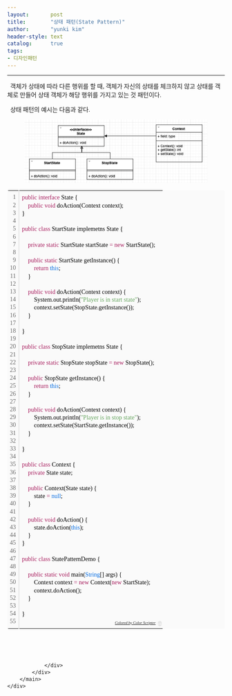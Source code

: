 ```yaml
---
layout:       post
title:        "상태 패턴(State Pattern)"
author:       "yunki kim"
header-style: text
catalog:      true
tags: 
- 디자인패턴
---
```


<head></head>
<body id="tt-body-page" class="">
<div id="wrap" class="wrap-right">
    <div id="container">
        <main class="main ">
            <div class="area-main">
                <div class="area-view">
                    <div class="article-header"></div>
                    <hr>
                    <div class="article-view">
                        <div class="contents_style">
                            <p data-ke-size="size16"><span style="font-family: 'Noto Serif KR';">&nbsp; 객체가 상태에 따라 다른 행위를 할 때, 객체가 자신의 상태를 체크하지 않고 상태를 객체로 만들어 상태 객체가 해당 행위를 가지고 있는 것 패턴이다.</span></p>
<p data-ke-size="size16"><span style="font-family: 'Noto Serif KR';">&nbsp; 상태 패턴의 예시는 다음과 같다.</span></p>
<p></p><figure class="imageblock alignCenter">
    <span data-lightbox="lightbox">
        <img src="/img/7IOB7YOcIO2MqO2EtChTdGF0ZSBQYXR0ZXJuKQ==/img.png">
    </span>
    <figcaption></figcaption>
</figure><p></p>
<div class="colorscripter-code" style="color: #010101; font-family: Consolas, 'Liberation Mono', Menlo, Courier, monospace !important; position: relative !important; overflow: auto;">
<table class="colorscripter-code-table" style="margin: 0; padding: 0; border: none; background-color: #fafafa; border-radius: 4px;" cellspacing="0" cellpadding="0" data-ke-align="alignLeft">
<tbody>
<tr>
<td style="padding: 6px; border-right: 2px solid #e5e5e5;">
<div style="margin: 0; padding: 0; word-break: normal; text-align: right; color: #666; font-family: Consolas, 'Liberation Mono', Menlo, Courier, monospace !important; line-height: 130%;">
<div style="line-height: 130%;"><span style="font-family: 'Noto Serif KR';">1</span></div>
<div style="line-height: 130%;"><span style="font-family: 'Noto Serif KR';">2</span></div>
<div style="line-height: 130%;"><span style="font-family: 'Noto Serif KR';">3</span></div>
<div style="line-height: 130%;"><span style="font-family: 'Noto Serif KR';">4</span></div>
<div style="line-height: 130%;"><span style="font-family: 'Noto Serif KR';">5</span></div>
<div style="line-height: 130%;"><span style="font-family: 'Noto Serif KR';">6</span></div>
<div style="line-height: 130%;"><span style="font-family: 'Noto Serif KR';">7</span></div>
<div style="line-height: 130%;"><span style="font-family: 'Noto Serif KR';">8</span></div>
<div style="line-height: 130%;"><span style="font-family: 'Noto Serif KR';">9</span></div>
<div style="line-height: 130%;"><span style="font-family: 'Noto Serif KR';">10</span></div>
<div style="line-height: 130%;"><span style="font-family: 'Noto Serif KR';">11</span></div>
<div style="line-height: 130%;"><span style="font-family: 'Noto Serif KR';">12</span></div>
<div style="line-height: 130%;"><span style="font-family: 'Noto Serif KR';">13</span></div>
<div style="line-height: 130%;"><span style="font-family: 'Noto Serif KR';">14</span></div>
<div style="line-height: 130%;"><span style="font-family: 'Noto Serif KR';">15</span></div>
<div style="line-height: 130%;"><span style="font-family: 'Noto Serif KR';">16</span></div>
<div style="line-height: 130%;"><span style="font-family: 'Noto Serif KR';">17</span></div>
<div style="line-height: 130%;"><span style="font-family: 'Noto Serif KR';">18</span></div>
<div style="line-height: 130%;"><span style="font-family: 'Noto Serif KR';">19</span></div>
<div style="line-height: 130%;"><span style="font-family: 'Noto Serif KR';">20</span></div>
<div style="line-height: 130%;"><span style="font-family: 'Noto Serif KR';">21</span></div>
<div style="line-height: 130%;"><span style="font-family: 'Noto Serif KR';">22</span></div>
<div style="line-height: 130%;"><span style="font-family: 'Noto Serif KR';">23</span></div>
<div style="line-height: 130%;"><span style="font-family: 'Noto Serif KR';">24</span></div>
<div style="line-height: 130%;"><span style="font-family: 'Noto Serif KR';">25</span></div>
<div style="line-height: 130%;"><span style="font-family: 'Noto Serif KR';">26</span></div>
<div style="line-height: 130%;"><span style="font-family: 'Noto Serif KR';">27</span></div>
<div style="line-height: 130%;"><span style="font-family: 'Noto Serif KR';">28</span></div>
<div style="line-height: 130%;"><span style="font-family: 'Noto Serif KR';">29</span></div>
<div style="line-height: 130%;"><span style="font-family: 'Noto Serif KR';">30</span></div>
<div style="line-height: 130%;"><span style="font-family: 'Noto Serif KR';">31</span></div>
<div style="line-height: 130%;"><span style="font-family: 'Noto Serif KR';">32</span></div>
<div style="line-height: 130%;"><span style="font-family: 'Noto Serif KR';">33</span></div>
<div style="line-height: 130%;"><span style="font-family: 'Noto Serif KR';">34</span></div>
<div style="line-height: 130%;"><span style="font-family: 'Noto Serif KR';">35</span></div>
<div style="line-height: 130%;"><span style="font-family: 'Noto Serif KR';">36</span></div>
<div style="line-height: 130%;"><span style="font-family: 'Noto Serif KR';">37</span></div>
<div style="line-height: 130%;"><span style="font-family: 'Noto Serif KR';">38</span></div>
<div style="line-height: 130%;"><span style="font-family: 'Noto Serif KR';">39</span></div>
<div style="line-height: 130%;"><span style="font-family: 'Noto Serif KR';">40</span></div>
<div style="line-height: 130%;"><span style="font-family: 'Noto Serif KR';">41</span></div>
<div style="line-height: 130%;"><span style="font-family: 'Noto Serif KR';">42</span></div>
<div style="line-height: 130%;"><span style="font-family: 'Noto Serif KR';">43</span></div>
<div style="line-height: 130%;"><span style="font-family: 'Noto Serif KR';">44</span></div>
<div style="line-height: 130%;"><span style="font-family: 'Noto Serif KR';">45</span></div>
<div style="line-height: 130%;"><span style="font-family: 'Noto Serif KR';">46</span></div>
<div style="line-height: 130%;"><span style="font-family: 'Noto Serif KR';">47</span></div>
<div style="line-height: 130%;"><span style="font-family: 'Noto Serif KR';">48</span></div>
<div style="line-height: 130%;"><span style="font-family: 'Noto Serif KR';">49</span></div>
<div style="line-height: 130%;"><span style="font-family: 'Noto Serif KR';">50</span></div>
<div style="line-height: 130%;"><span style="font-family: 'Noto Serif KR';">51</span></div>
<div style="line-height: 130%;"><span style="font-family: 'Noto Serif KR';">52</span></div>
<div style="line-height: 130%;"><span style="font-family: 'Noto Serif KR';">53</span></div>
<div style="line-height: 130%;"><span style="font-family: 'Noto Serif KR';">54</span></div>
<div style="line-height: 130%;"><span style="font-family: 'Noto Serif KR';">55</span></div>
</div>
</td>
<td style="padding: 6px 0; text-align: left;">
<div style="margin: 0; padding: 0; color: #010101; font-family: Consolas, 'Liberation Mono', Menlo, Courier, monospace !important; line-height: 130%;">
<div style="padding: 0 6px; white-space: pre; line-height: 130%;"><span style="font-family: 'Noto Serif KR';"><span style="color: #a71d5d;">public</span>&nbsp;<span style="color: #a71d5d;">interface</span>&nbsp;State&nbsp;{</span></div>
<div style="padding: 0 6px; white-space: pre; line-height: 130%;"><span style="font-family: 'Noto Serif KR';">&nbsp;&nbsp;&nbsp;&nbsp;<span style="color: #a71d5d;">public</span>&nbsp;<span style="color: #a71d5d;">void</span>&nbsp;doAction(Context&nbsp;context);</span></div>
<div style="padding: 0 6px; white-space: pre; line-height: 130%;"><span style="font-family: 'Noto Serif KR';">}</span></div>
<div style="padding: 0 6px; white-space: pre; line-height: 130%;">&nbsp;</div>
<div style="padding: 0 6px; white-space: pre; line-height: 130%;"><span style="font-family: 'Noto Serif KR';"><span style="color: #a71d5d;">public</span>&nbsp;<span style="color: #a71d5d;">class</span>&nbsp;StartState&nbsp;implemetns&nbsp;State&nbsp;{</span></div>
<div style="padding: 0 6px; white-space: pre; line-height: 130%;">&nbsp;</div>
<div style="padding: 0 6px; white-space: pre; line-height: 130%;"><span style="font-family: 'Noto Serif KR';">&nbsp;&nbsp;&nbsp;&nbsp;<span style="color: #a71d5d;">private</span>&nbsp;<span style="color: #a71d5d;">static</span>&nbsp;StartState&nbsp;startState&nbsp;<span style="color: #ff3399;"></span><span style="color: #a71d5d;">=</span>&nbsp;<span style="color: #a71d5d;">new</span>&nbsp;StartState();</span></div>
<div style="padding: 0 6px; white-space: pre; line-height: 130%;">&nbsp;</div>
<div style="padding: 0 6px; white-space: pre; line-height: 130%;"><span style="font-family: 'Noto Serif KR';">&nbsp;&nbsp;&nbsp;&nbsp;<span style="color: #a71d5d;">public</span>&nbsp;<span style="color: #a71d5d;">static</span>&nbsp;StartState&nbsp;getInstance()&nbsp;{</span></div>
<div style="padding: 0 6px; white-space: pre; line-height: 130%;"><span style="font-family: 'Noto Serif KR';">&nbsp;&nbsp;&nbsp;&nbsp;&nbsp;&nbsp;&nbsp;&nbsp;<span style="color: #a71d5d;">return</span>&nbsp;<span style="color: #066de2;">this</span>;</span></div>
<div style="padding: 0 6px; white-space: pre; line-height: 130%;"><span style="font-family: 'Noto Serif KR';">&nbsp;&nbsp;&nbsp;&nbsp;}</span></div>
<div style="padding: 0 6px; white-space: pre; line-height: 130%;">&nbsp;</div>
<div style="padding: 0 6px; white-space: pre; line-height: 130%;"><span style="font-family: 'Noto Serif KR';">&nbsp;&nbsp;&nbsp;&nbsp;<span style="color: #a71d5d;">public</span>&nbsp;<span style="color: #a71d5d;">void</span>&nbsp;doAction(Context&nbsp;context)&nbsp;{</span></div>
<div style="padding: 0 6px; white-space: pre; line-height: 130%;"><span style="font-family: 'Noto Serif KR';">&nbsp;&nbsp;&nbsp;&nbsp;&nbsp;&nbsp;&nbsp;&nbsp;System.out.println(<span style="color: #63a35c;">"Player&nbsp;is&nbsp;in&nbsp;start&nbsp;state"</span>);</span></div>
<div style="padding: 0 6px; white-space: pre; line-height: 130%;"><span style="font-family: 'Noto Serif KR';">&nbsp;&nbsp;&nbsp;&nbsp;&nbsp;&nbsp;&nbsp;&nbsp;context.setState(StopState.getInstance());</span></div>
<div style="padding: 0 6px; white-space: pre; line-height: 130%;"><span style="font-family: 'Noto Serif KR';">&nbsp;&nbsp;&nbsp;&nbsp;}</span></div>
<div style="padding: 0 6px; white-space: pre; line-height: 130%;">&nbsp;</div>
<div style="padding: 0 6px; white-space: pre; line-height: 130%;"><span style="font-family: 'Noto Serif KR';">}</span></div>
<div style="padding: 0 6px; white-space: pre; line-height: 130%;">&nbsp;</div>
<div style="padding: 0 6px; white-space: pre; line-height: 130%;"><span style="font-family: 'Noto Serif KR';"><span style="color: #a71d5d;">public</span>&nbsp;<span style="color: #a71d5d;">class</span>&nbsp;StopState&nbsp;implemetns&nbsp;State&nbsp;{</span></div>
<div style="padding: 0 6px; white-space: pre; line-height: 130%;">&nbsp;</div>
<div style="padding: 0 6px; white-space: pre; line-height: 130%;"><span style="font-family: 'Noto Serif KR';">&nbsp;&nbsp;&nbsp;&nbsp;<span style="color: #a71d5d;">private</span>&nbsp;<span style="color: #a71d5d;">static</span>&nbsp;StopState&nbsp;stopState&nbsp;<span style="color: #ff3399;"></span><span style="color: #a71d5d;">=</span>&nbsp;<span style="color: #a71d5d;">new</span>&nbsp;StopState();</span></div>
<div style="padding: 0 6px; white-space: pre; line-height: 130%;">&nbsp;</div>
<div style="padding: 0 6px; white-space: pre; line-height: 130%;"><span style="font-family: 'Noto Serif KR';">&nbsp;&nbsp;&nbsp;&nbsp;<span style="color: #a71d5d;">public</span>&nbsp;StopState&nbsp;getInstance()&nbsp;{</span></div>
<div style="padding: 0 6px; white-space: pre; line-height: 130%;"><span style="font-family: 'Noto Serif KR';">&nbsp;&nbsp;&nbsp;&nbsp;&nbsp;&nbsp;&nbsp;&nbsp;<span style="color: #a71d5d;">return</span>&nbsp;<span style="color: #066de2;">this</span>;</span></div>
<div style="padding: 0 6px; white-space: pre; line-height: 130%;"><span style="font-family: 'Noto Serif KR';">&nbsp;&nbsp;&nbsp;&nbsp;}</span></div>
<div style="padding: 0 6px; white-space: pre; line-height: 130%;">&nbsp;</div>
<div style="padding: 0 6px; white-space: pre; line-height: 130%;"><span style="font-family: 'Noto Serif KR';">&nbsp;&nbsp;&nbsp;&nbsp;<span style="color: #a71d5d;">public</span>&nbsp;<span style="color: #a71d5d;">void</span>&nbsp;doAction(Context&nbsp;context)&nbsp;{</span></div>
<div style="padding: 0 6px; white-space: pre; line-height: 130%;"><span style="font-family: 'Noto Serif KR';">&nbsp;&nbsp;&nbsp;&nbsp;&nbsp;&nbsp;&nbsp;&nbsp;System.out.println(<span style="color: #63a35c;">"Player&nbsp;is&nbsp;in&nbsp;stop&nbsp;state"</span>);</span></div>
<div style="padding: 0 6px; white-space: pre; line-height: 130%;"><span style="font-family: 'Noto Serif KR';">&nbsp;&nbsp;&nbsp;&nbsp;&nbsp;&nbsp;&nbsp;&nbsp;context.setState(StartState.getInstance());</span></div>
<div style="padding: 0 6px; white-space: pre; line-height: 130%;"><span style="font-family: 'Noto Serif KR';">&nbsp;&nbsp;&nbsp;&nbsp;}</span></div>
<div style="padding: 0 6px; white-space: pre; line-height: 130%;">&nbsp;</div>
<div style="padding: 0 6px; white-space: pre; line-height: 130%;"><span style="font-family: 'Noto Serif KR';">}</span></div>
<div style="padding: 0 6px; white-space: pre; line-height: 130%;">&nbsp;</div>
<div style="padding: 0 6px; white-space: pre; line-height: 130%;"><span style="font-family: 'Noto Serif KR';"><span style="color: #a71d5d;">public</span>&nbsp;<span style="color: #a71d5d;">class</span>&nbsp;Context&nbsp;{</span></div>
<div style="padding: 0 6px; white-space: pre; line-height: 130%;"><span style="font-family: 'Noto Serif KR';">&nbsp;&nbsp;&nbsp;&nbsp;<span style="color: #a71d5d;">private</span>&nbsp;State&nbsp;state;</span></div>
<div style="padding: 0 6px; white-space: pre; line-height: 130%;">&nbsp;</div>
<div style="padding: 0 6px; white-space: pre; line-height: 130%;"><span style="font-family: 'Noto Serif KR';">&nbsp;&nbsp;&nbsp;&nbsp;<span style="color: #a71d5d;">public</span>&nbsp;Context(State&nbsp;state)&nbsp;{</span></div>
<div style="padding: 0 6px; white-space: pre; line-height: 130%;"><span style="font-family: 'Noto Serif KR';">&nbsp;&nbsp;&nbsp;&nbsp;&nbsp;&nbsp;&nbsp;&nbsp;state&nbsp;<span style="color: #ff3399;"></span><span style="color: #a71d5d;">=</span>&nbsp;<span style="color: #066de2;">null</span>;</span></div>
<div style="padding: 0 6px; white-space: pre; line-height: 130%;"><span style="font-family: 'Noto Serif KR';">&nbsp;&nbsp;&nbsp;&nbsp;}</span></div>
<div style="padding: 0 6px; white-space: pre; line-height: 130%;">&nbsp;</div>
<div style="padding: 0 6px; white-space: pre; line-height: 130%;"><span style="font-family: 'Noto Serif KR';">&nbsp;&nbsp;&nbsp;&nbsp;<span style="color: #a71d5d;">public</span>&nbsp;<span style="color: #a71d5d;">void</span>&nbsp;doAction()&nbsp;{</span></div>
<div style="padding: 0 6px; white-space: pre; line-height: 130%;"><span style="font-family: 'Noto Serif KR';">&nbsp;&nbsp;&nbsp;&nbsp;&nbsp;&nbsp;&nbsp;&nbsp;state.doAction(<span style="color: #066de2;">this</span>);</span></div>
<div style="padding: 0 6px; white-space: pre; line-height: 130%;"><span style="font-family: 'Noto Serif KR';">&nbsp;&nbsp;&nbsp;&nbsp;}</span></div>
<div style="padding: 0 6px; white-space: pre; line-height: 130%;"><span style="font-family: 'Noto Serif KR';">}</span></div>
<div style="padding: 0 6px; white-space: pre; line-height: 130%;">&nbsp;</div>
<div style="padding: 0 6px; white-space: pre; line-height: 130%;"><span style="font-family: 'Noto Serif KR';"><span style="color: #a71d5d;">public</span>&nbsp;<span style="color: #a71d5d;">class</span>&nbsp;StatePatternDemo&nbsp;{</span></div>
<div style="padding: 0 6px; white-space: pre; line-height: 130%;">&nbsp;</div>
<div style="padding: 0 6px; white-space: pre; line-height: 130%;"><span style="font-family: 'Noto Serif KR';">&nbsp;&nbsp;&nbsp;&nbsp;<span style="color: #a71d5d;">public</span>&nbsp;<span style="color: #a71d5d;">static</span>&nbsp;<span style="color: #a71d5d;">void</span>&nbsp;main(<span style="color: #066de2;">String</span>[]&nbsp;args)&nbsp;{</span></div>
<div style="padding: 0 6px; white-space: pre; line-height: 130%;"><span style="font-family: 'Noto Serif KR';">&nbsp;&nbsp;&nbsp;&nbsp;&nbsp;&nbsp;&nbsp;&nbsp;Context&nbsp;context&nbsp;<span style="color: #ff3399;"></span><span style="color: #a71d5d;">=</span>&nbsp;<span style="color: #a71d5d;">new</span>&nbsp;Context(<span style="color: #a71d5d;">new</span>&nbsp;StartState);</span></div>
<div style="padding: 0 6px; white-space: pre; line-height: 130%;"><span style="font-family: 'Noto Serif KR';">&nbsp;&nbsp;&nbsp;&nbsp;&nbsp;&nbsp;&nbsp;&nbsp;context.doAction();</span></div>
<div style="padding: 0 6px; white-space: pre; line-height: 130%;"><span style="font-family: 'Noto Serif KR';">&nbsp;&nbsp;&nbsp;&nbsp;}</span></div>
<div style="padding: 0 6px; white-space: pre; line-height: 130%;">&nbsp;</div>
<div style="padding: 0 6px; white-space: pre; line-height: 130%;"><span style="font-family: 'Noto Serif KR';">}</span></div>
<div style="padding: 0 6px; white-space: pre; line-height: 130%;">&nbsp;</div>
</div>
<div style="text-align: right; margin-top: -13px; margin-right: 5px; font-size: 9px; font-style: italic;"><span style="font-family: 'Noto Serif KR';"><a style="color: #e5e5e5text-decoration:none;" href="http://colorscripter.com/info#e" target="_blank" rel="noopener">Colored by Color Scripter</a></span></div>
</td>
<td style="vertical-align: bottom; padding: 0 2px 4px 0;"><span style="font-family: 'Noto Serif KR';"><a style="text-decoration: none; color: white;" href="http://colorscripter.com/info#e" target="_blank" rel="noopener"><span style="font-size: 9px; word-break: normal; background-color: #e5e5e5; color: white; border-radius: 10px; padding: 1px;">cs</span></a></span></td>
</tr>
</tbody>
</table>
</div>
<p data-ke-size="size16">&nbsp;</p>
                        </div>
                        <br>
                        <div class="tags"></div>
                    </div>
                    
                </div>
            </div>
        </main>
    </div>
</div>


</body>